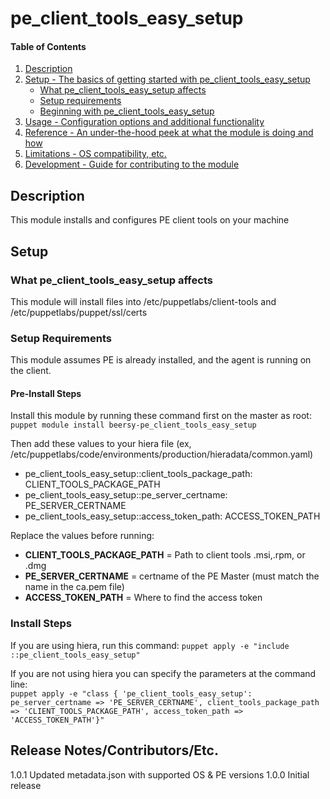 # pe_client_tools_easy_setup

#### Table of Contents

1. [Description](#description)
1. [Setup - The basics of getting started with pe_client_tools_easy_setup](#setup)
    * [What pe_client_tools_easy_setup affects](#what-pe_client_tools_easy_setup-affects)
    * [Setup requirements](#setup-requirements)
    * [Beginning with pe_client_tools_easy_setup](#beginning-with-pe_client_tools_easy_setup)
1. [Usage - Configuration options and additional functionality](#usage)
1. [Reference - An under-the-hood peek at what the module is doing and how](#reference)
1. [Limitations - OS compatibility, etc.](#limitations)
1. [Development - Guide for contributing to the module](#development)

## Description
This module installs and configures PE client tools on your machine
## Setup
### What pe_client_tools_easy_setup affects

This module will install files into /etc/puppetlabs/client-tools and /etc/puppetlabs/puppet/ssl/certs

### Setup Requirements
This module assumes PE is already installed, and the agent is running on the client.

#### Pre-Install Steps
Install this module by running these command first on the master as root:  
`puppet module install beersy-pe_client_tools_easy_setup`  

Then add these values to your hiera file (ex, /etc/puppetlabs/code/environments/production/hieradata/common.yaml)

* pe_client_tools_easy_setup::client_tools_package_path: CLIENT_TOOLS_PACKAGE_PATH
* pe_client_tools_easy_setup::pe_server_certname: PE_SERVER_CERTNAME
* pe_client_tools_easy_setup::access_token_path: ACCESS_TOKEN_PATH

Replace the values before running:
* **CLIENT_TOOLS_PACKAGE_PATH** = Path to client tools .msi,.rpm, or .dmg
* **PE_SERVER_CERTNAME** = certname of the PE Master (must match the name in the ca.pem file)
* **ACCESS_TOKEN_PATH**  = Where to find the access token

### Install Steps

If you are using hiera, run this command:
`puppet apply -e "include ::pe_client_tools_easy_setup"`

If you are not using hiera you can specify the parameters at the command line:  
`puppet apply -e "class { 'pe_client_tools_easy_setup': pe_server_certname => 'PE_SERVER_CERTNAME', client_tools_package_path => 'CLIENT_TOOLS_PACKAGE_PATH', access_token_path => 'ACCESS_TOKEN_PATH'}"`

## Release Notes/Contributors/Etc.

1.0.1 Updated metadata.json with supported OS & PE versions
1.0.0 Initial release
